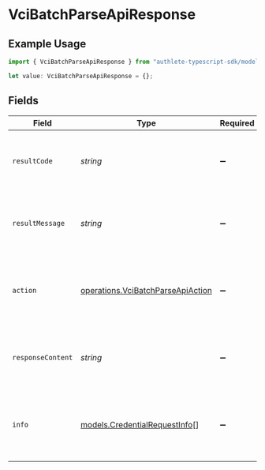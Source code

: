 # VciBatchParseApiResponse

## Example Usage

```typescript
import { VciBatchParseApiResponse } from "authlete-typescript-sdk/models/operations";

let value: VciBatchParseApiResponse = {};
```

## Fields

| Field                                                                                  | Type                                                                                   | Required                                                                               | Description                                                                            |
| -------------------------------------------------------------------------------------- | -------------------------------------------------------------------------------------- | -------------------------------------------------------------------------------------- | -------------------------------------------------------------------------------------- |
| `resultCode`                                                                           | *string*                                                                               | :heavy_minus_sign:                                                                     | The code which represents the result of the API call.                                  |
| `resultMessage`                                                                        | *string*                                                                               | :heavy_minus_sign:                                                                     | A short message which explains the result of the API call.                             |
| `action`                                                                               | [operations.VciBatchParseApiAction](../../models/operations/vcibatchparseapiaction.md) | :heavy_minus_sign:                                                                     | The next action that the batch credential endpoint should take.                        |
| `responseContent`                                                                      | *string*                                                                               | :heavy_minus_sign:                                                                     | The content of the response to the request sender.                                     |
| `info`                                                                                 | [models.CredentialRequestInfo](../../models/credentialrequestinfo.md)[]                | :heavy_minus_sign:                                                                     | Information about the credential requests in the batch credential<br/>request.<br/>    |